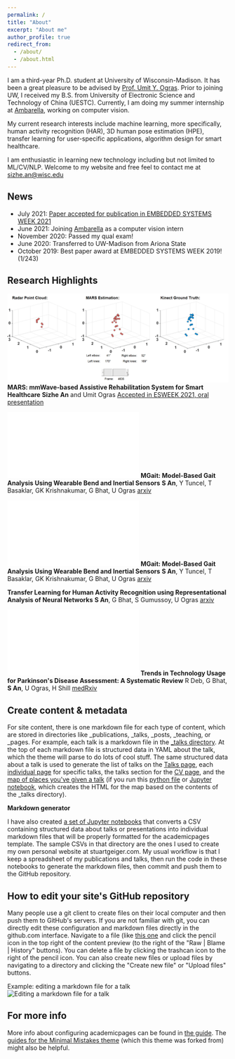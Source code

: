 ```yaml
---
permalink: /
title: "About"
excerpt: "About me"
author_profile: true
redirect_from: 
  - /about/
  - /about.html
---
```


<!-- This is the front page of a website that is powered by the [academicpages template](https://github.com/academicpages/academicpages.github.io) and hosted on GitHub pages. [GitHub pages](https://pages.github.com) is a free service in which websites are built and hosted from code and data stored in a GitHub repository, automatically updating when a new commit is made to the respository. This template was forked from the [Minimal Mistakes Jekyll Theme](https://mmistakes.github.io/minimal-mistakes/) created by Michael Rose, and then extended to support the kinds of content that academics have: publications, talks, teaching, a portfolio, blog posts, and a dynamically-generated CV. You can fork [this repository](https://github.com/academicpages/academicpages.github.io) right now, modify the configuration and markdown files, add your own PDFs and other content, and have your own site for free, with no ads! An older version of this template powers my own personal website at [stuartgeiger.com](http://stuartgeiger.com), which uses [this Github repository](https://github.com/staeiou/staeiou.github.io). -->
I am a third-year Ph.D. student at University of Wisconsin-Madison. It has been a great pleasure to be advised by [Prof. Umit Y. Ogras](https://scholar.google.com/citations?user=pVo_-KEAAAAJ). Prior to joining UW, I received my B.S. from University of Electronic Science and Technology of China (UESTC). Currently, I am doing my summer internship at [Ambarella](https://www.ambarella.com/), working on computer vision.

My current research interests include machine learning, more specifically, human activity recognition (HAR), 3D human pose estimation (HPE), transfer learning for user-specific applications, algorithm design for smart healthcare.

I am enthusiastic in learning new technology including but not limited to ML/CV/NLP. Welcome to my website and free feel to contact me at sizhe.an@wisc.edu

News
------
- July 2021: [Paper accepted for publication in EMBEDDED SYSTEMS WEEK 2021](https://github.com/SizheAn/MARS) 
- June 2021: Joining [Ambarella](https://www.ambarella.com/) as a computer vision intern
- November 2020: Passed my qual exam!
- June 2020: Transferred to UW-Madison from Ariona State
- October 2019: Best paper award at EMBEDDED SYSTEMS WEEK 2019! (1/243)

Research Highlights
------
![MARS](/images/MARS.gif)
**MARS: mmWave-based Assistive Rehabilitation System for Smart Healthcare**
**Sizhe An** and Umit Ogras
[Accepted in ESWEEK 2021, oral presentation](https://github.com/SizheAn/MARS)

![MGait](/images/exp_setup.pdf)
**MGait: Model-Based Gait Analysis Using Wearable Bend and Inertial Sensors**
**S An**, Y Tuncel, T Basaklar, GK Krishnakumar, G Bhat, U Ogras
[arxiv](https://arxiv.org/pdf/2102.11895.pdf)

![MGait](/images/exp_setup.pdf)
**MGait: Model-Based Gait Analysis Using Wearable Bend and Inertial Sensors**
**S An**, Y Tuncel, T Basaklar, GK Krishnakumar, G Bhat, U Ogras
[arxiv](https://arxiv.org/abs/2102.11895)

**Transfer Learning for Human Activity Recognition using Representational Analysis of Neural Networks**
**S An**, G Bhat, S Gumussoy, U Ogras
[arxiv](https://arxiv.org/abs/2012.04479)

![Trends](/images/application_percentagev3.pdf)
**Trends in Technology Usage for Parkinson's Disease Assessment: A Systematic Review**
R Deb, G Bhat, **S An**, U Ogras, H Shill
[medRxiv](https://www.medrxiv.org/content/10.1101/2021.02.01.21250939v1.full)

Create content & metadata
------
For site content, there is one markdown file for each type of content, which are stored in directories like _publications, _talks, _posts, _teaching, or _pages. For example, each talk is a markdown file in the [_talks directory](https://github.com/academicpages/academicpages.github.io/tree/master/_talks). At the top of each markdown file is structured data in YAML about the talk, which the theme will parse to do lots of cool stuff. The same structured data about a talk is used to generate the list of talks on the [Talks page](https://academicpages.github.io/talks), each [individual page](https://academicpages.github.io/talks/2012-03-01-talk-1) for specific talks, the talks section for the [CV page](https://academicpages.github.io/cv), and the [map of places you've given a talk](https://academicpages.github.io/talkmap.html) (if you run this [python file](https://github.com/academicpages/academicpages.github.io/blob/master/talkmap.py) or [Jupyter notebook](https://github.com/academicpages/academicpages.github.io/blob/master/talkmap.ipynb), which creates the HTML for the map based on the contents of the _talks directory).

**Markdown generator**

I have also created [a set of Jupyter notebooks](https://github.com/academicpages/academicpages.github.io/tree/master/markdown_generator
) that converts a CSV containing structured data about talks or presentations into individual markdown files that will be properly formatted for the academicpages template. The sample CSVs in that directory are the ones I used to create my own personal website at stuartgeiger.com. My usual workflow is that I keep a spreadsheet of my publications and talks, then run the code in these notebooks to generate the markdown files, then commit and push them to the GitHub repository.

How to edit your site's GitHub repository
------
Many people use a git client to create files on their local computer and then push them to GitHub's servers. If you are not familiar with git, you can directly edit these configuration and markdown files directly in the github.com interface. Navigate to a file (like [this one](https://github.com/academicpages/academicpages.github.io/blob/master/_talks/2012-03-01-talk-1.md) and click the pencil icon in the top right of the content preview (to the right of the "Raw | Blame | History" buttons). You can delete a file by clicking the trashcan icon to the right of the pencil icon. You can also create new files or upload files by navigating to a directory and clicking the "Create new file" or "Upload files" buttons. 

Example: editing a markdown file for a talk
![Editing a markdown file for a talk](/images/editing-talk.png)

For more info
------
More info about configuring academicpages can be found in [the guide](https://academicpages.github.io/markdown/). The [guides for the Minimal Mistakes theme](https://mmistakes.github.io/minimal-mistakes/docs/configuration/) (which this theme was forked from) might also be helpful.
